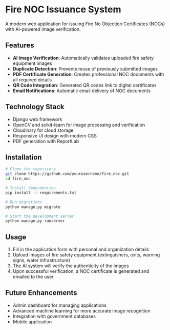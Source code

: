 # Fire NOC Issuance System

A modern web application for issuing Fire No Objection Certificates (NOCs) with AI-powered image verification.

## Features

- **AI Image Verification**: Automatically validates uploaded fire safety equipment images
- **Duplicate Detection**: Prevents reuse of previously submitted images
- **PDF Certificate Generation**: Creates professional NOC documents with all required details
- **QR Code Integration**: Generated QR codes link to digital certificates
- **Email Notifications**: Automatic email delivery of NOC documents

## Technology Stack

- Django web framework
- OpenCV and scikit-learn for image processing and verification
- Cloudinary for cloud storage
- Responsive UI design with modern CSS
- PDF generation with ReportLab

## Installation

```bash
# Clone the repository
git clone https://github.com/yourusername/fire_noc.git
cd fire_noc

# Install dependencies
pip install -r requirements.txt

# Run migrations
python manage.py migrate

# Start the development server
python manage.py runserver
```

## Usage

1. Fill in the application form with personal and organization details
2. Upload images of fire safety equipment (extinguishers, exits, warning signs, water infrastructure)
3. The AI system will verify the authenticity of the images
4. Upon successful verification, a NOC certificate is generated and emailed to the user

## Future Enhancements

- Admin dashboard for managing applications
- Advanced machine learning for more accurate image recognition
- Integration with government databases
- Mobile application 